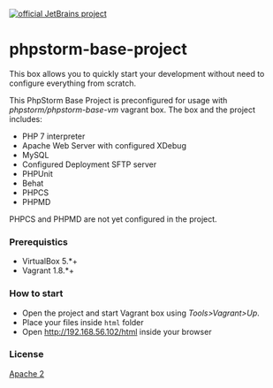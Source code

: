 [![official JetBrains project](http://jb.gg/badges/official-flat-square.svg)](https://confluence.jetbrains.com/display/ALL/JetBrains+on+GitHub)
# phpstorm-base-project

This box allows you to quickly start your development without need to configure everything from scratch.

This PhpStorm Base Project is preconfigured for usage with *phpstorm/phpstorm-base-vm* vagrant box.
The box and the project includes:
* PHP 7 interpreter
* Apache Web Server with configured XDebug
* MySQL
* Configured Deployment SFTP server
* PHPUnit
* Behat
* PHPCS
* PHPMD

PHPCS and PHPMD are not yet configured in the project.

### Prerequistics

* VirtualBox 5.*+
* Vagrant 1.8.*+

### How to start

* Open the project and start Vagrant box using *Tools>Vagrant>Up*.
* Place your files inside `html` folder
* Open http://192.168.56.102/html inside your browser

### License
[Apache 2]

[Apache 2]:https://www.apache.org/licenses/LICENSE-2.0
